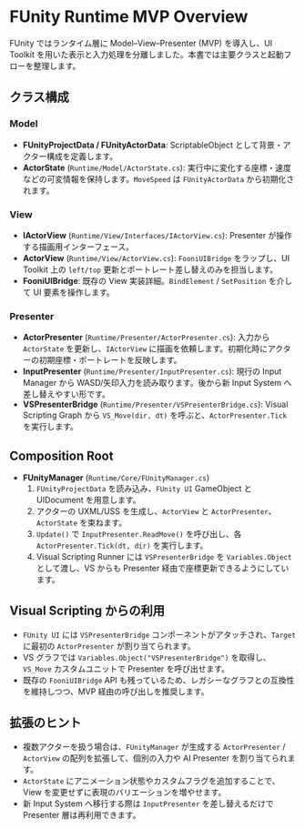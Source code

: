 # FUnity Runtime MVP Overview

FUnity ではランタイム層に Model–View–Presenter (MVP) を導入し、UI Toolkit を用いた表示と入力処理を分離しました。本書では主要クラスと起動フローを整理します。

## クラス構成

### Model
- **FUnityProjectData / FUnityActorData**: ScriptableObject として背景・アクター構成を定義します。
- **ActorState** (`Runtime/Model/ActorState.cs`): 実行中に変化する座標・速度などの可変情報を保持します。`MoveSpeed` は `FUnityActorData` から初期化されます。

### View
- **IActorView** (`Runtime/View/Interfaces/IActorView.cs`): Presenter が操作する描画用インターフェース。
- **ActorView** (`Runtime/View/ActorView.cs`): `FooniUIBridge` をラップし、UI Toolkit 上の `left/top` 更新とポートレート差し替えのみを担当します。
- **FooniUIBridge**: 既存の View 実装詳細。`BindElement` / `SetPosition` を介して UI 要素を操作します。

### Presenter
- **ActorPresenter** (`Runtime/Presenter/ActorPresenter.cs`): 入力から `ActorState` を更新し、`IActorView` に描画を依頼します。初期化時にアクターの初期座標・ポートレートを反映します。
- **InputPresenter** (`Runtime/Presenter/InputPresenter.cs`): 現行の Input Manager から WASD/矢印入力を読み取ります。後から新 Input System へ差し替えやすい形です。
- **VSPresenterBridge** (`Runtime/Presenter/VSPresenterBridge.cs`): Visual Scripting Graph から `VS_Move(dir, dt)` を呼ぶと、`ActorPresenter.Tick` を実行します。

## Composition Root
- **FUnityManager** (`Runtime/Core/FUnityManager.cs`)
  1. `FUnityProjectData` を読み込み、`FUnity UI` GameObject と UIDocument を用意します。
  2. アクターの UXML/USS を生成し、`ActorView` と `ActorPresenter`、`ActorState` を束ねます。
  3. `Update()` で `InputPresenter.ReadMove()` を呼び出し、各 `ActorPresenter.Tick(dt, dir)` を実行します。
  4. Visual Scripting Runner には `VSPresenterBridge` を `Variables.Object` として渡し、VS からも Presenter 経由で座標更新できるようにしています。

## Visual Scripting からの利用
- `FUnity UI` には `VSPresenterBridge` コンポーネントがアタッチされ、`Target` に最初の `ActorPresenter` が割り当てられます。
- VS グラフでは `Variables.Object("VSPresenterBridge")` を取得し、`VS_Move` カスタムユニットで Presenter を呼び出せます。
- 既存の `FooniUIBridge` API も残っているため、レガシーなグラフとの互換性を維持しつつ、MVP 経由の呼び出しを推奨します。

## 拡張のヒント
- 複数アクターを扱う場合は、`FUnityManager` が生成する `ActorPresenter` / `ActorView` の配列を拡張して、個別の入力や AI Presenter を割り当てられます。
- `ActorState` にアニメーション状態やカスタムフラグを追加することで、View を変更せずに表現のバリエーションを増やせます。
- 新 Input System へ移行する際は `InputPresenter` を差し替えるだけで Presenter 層は再利用できます。
